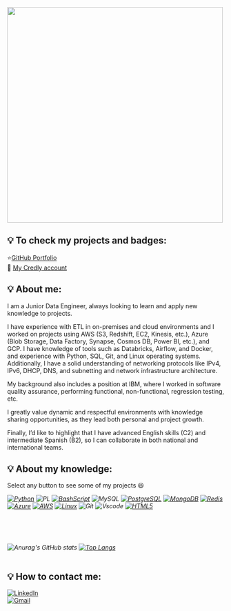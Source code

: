 <img src="https://github.com/micvet/micvet/assets/86981990/cfd1dc81-bcc9-468e-85b3-bc499976ee16" width="500px" />

## :bulb: To check my projects and badges:
:star:[GitHub Portfolio](https://github.com/micvet?tab=repositories)<br>
🥇 [My Credly account](https://www.credly.com/users/michelle-cristine-dos-santos)<br>

## :bulb: About me:

I am a Junior Data Engineer, always looking to learn and apply new knowledge to projects.

I have experience with ETL in on-premises and cloud environments and I worked on projects using AWS (S3, Redshift, EC2, Kinesis, etc.), Azure (Blob Storage, Data Factory, Synapse, Cosmos DB, Power BI, etc.), and GCP.
I have knowledge of tools such as Databricks, Airflow, and Docker, and experience with Python, SQL, Git, and Linux operating systems. Additionally, I have a solid understanding of networking protocols like IPv4, IPv6, DHCP, DNS, and subnetting and network infrastructure architecture.

My background also includes a position at IBM, where I worked in software quality assurance, performing functional, non-functional, regression testing, etc.

I greatly value dynamic and respectful environments with knowledge sharing opportunities, as they lead both personal and project growth.

Finally, I’d like to highlight that I have advanced English skills (C2) and intermediate Spanish (B2), so I can collaborate in both national and international teams.

## :bulb: About my knowledge:

Select any button to see some of my projects :smiley: <br>
  
<i>
  
[![Python](https://img.shields.io/badge/python-3670A0?style=for-the-badge&logo=python&logoColor=ffdd54)](https://github.com/micvet/Bootcamp-Python-AI-Backend)
![PL](https://img.shields.io/badge/PL%2FSQL-FFFFFF?style=for-the-badge&logo=oracle&logoColor=FF0000&labelColor=FFFFFF&color=FF0000)
[![BashScript](https://img.shields.io/badge/bash%20script-0101?style=flat&logo=gnubash&logoColor=%23FFFFFF&labelColor=%23000000)](https://github.com/micvet/bootcamp-linux-do-zero)
![MySQL](https://img.shields.io/badge/MySQL-00000F?style=for-the-badge&logo=mysql&logoColor=white)
[![PostgreSQL](https://img.shields.io/badge/PostgreSQL-000?style=for-the-badge&logo=postgresql)](https://github.com/micvet/extracao_dados_selenium/tree/main)
[![MongoDB](https://img.shields.io/badge/MongoDB-%234ea94b.svg?style=for-the-badge&logo=mongodb&logoColor=white)](https://github.com/micvet/curso-eng-dados-fa/tree/main/mongodb-ec2)
[![Redis](https://img.shields.io/badge/redis-%23DD0031.svg?style=for-the-badge&logo=redis&logoColor=white)](https://github.com/micvet/curso-eng-dados-fa/tree/main/redis-ec2)
[![Azure](https://img.shields.io/badge/Azure-blue?style=for-the-badge&logo=microsoft%20azure&logoColor=blue&labelColor=FFFFFF&link=https%3A%2F%2Fimages.app.goo.gl%2FK7PN1jYJd57x4q7A8)](https://github.com/micvet/data-eng-project-amazon)
[![AWS](https://img.shields.io/badge/AWS-000.svg?style=for-the-badge&logo=amazon-aws&logoColor=white)](https://github.com/micvet/curso-eng-dados-fa/tree/main)
[![Linux](https://img.shields.io/badge/Linux-000?style=for-the-badge&logo=linux&logoColor=FCC624)](https://github.com/micvet/bootcamp-linux-do-zero)
![Git](https://img.shields.io/badge/GIT-E44C30?style=for-the-badge&logo=git&logoColor=white)
![Vscode](https://img.shields.io/badge/Vscode-007ACC?style=for-the-badge&logo=visual-studio-code&logoColor=white)
[![HTML5](https://img.shields.io/badge/HTML5-E34F26?style=for-the-badge&logo=html5&logoColor=white)](https://github.com/micvet/bootcamp-dio-fullstack)
</i>
<!-- ![Flask](https://img.shields.io/badge/flask-%23000.svg?style=for-the-badge&logo=flask&logoColor=white) -->
<!--[![JavaScript](https://img.shields.io/badge/JavaScript-F7DF1E?style=for-the-badge&logo=javascript&logoColor=black)](https://github.com/micvet/bootcamp-dio-fullstack) -->
<br></br>

</br><i>![Anurag's GitHub stats](https://github-readme-stats.vercel.app/api?username=micvet&hide=contribs,prs)
[![Top Langs](https://github-readme-stats.vercel.app/api/top-langs/?username=micvet)](https://github.com/anuraghazra/github-readme-stats)</i>
<br></br>
## :bulb: How to contact me:

[![LinkedIn](https://img.shields.io/badge/LinkedIn-0077B5?style=for-the-badge&logo=linkedin&logoColor=white)](https://www.linkedin.com/in/michelle-c-santos/)<br>
[![Gmail](https://img.shields.io/badge/Gmail-333333?style=for-the-badge&logo=gmail&logoColor=red)](mailto:michellesantosvet@gmail.com)




